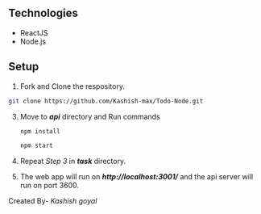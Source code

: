 ## Technologies

- ReactJS
- Node.js

## Setup

1. Fork and Clone the respository.

```sh
git clone https://github.com/Kashish-max/Todo-Node.git
```

3. Move to **_api_** directory and Run commands
   ```sh
   npm install
   ```
   ```sh
   npm start
   ```
4. Repeat _Step 3_ in **_task_** directory.

5. The web app will run on **_http://localhost:3001/_** and the api server will run on port 3600.

Created By- _Kashish goyal_
